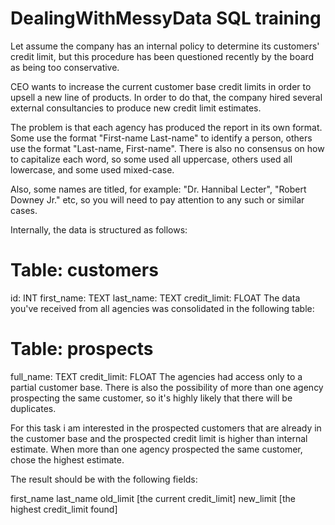 # DealingWithMessyData SQL training

Let assume the company has an internal policy to determine its customers' credit limit, but this procedure has been questioned recently by the board as being too conservative.

CEO wants to increase the current customer base credit limits in order to upsell a new line of products. In order to do that, the company hired several external consultancies to produce new credit limit estimates.

The problem is that each agency has produced the report in its own format. Some use the format "First-name Last-name" to identify a person, others use the format "Last-name, First-name". There is also no consensus on how to capitalize each word, so some used all uppercase, others used all lowercase, and some used mixed-case.

Also, some names are titled, for example: "Dr. Hannibal Lecter", "Robert Downey Jr." etc, so you will need to pay attention to any such or similar cases.

Internally, the data is structured as follows:

Table: customers
================

id: INT
first_name: TEXT
last_name: TEXT
credit_limit: FLOAT
The data you've received from all agencies was consolidated in the following table:

Table: prospects
================
full_name: TEXT
credit_limit: FLOAT
The agencies had access only to a partial customer base. There is also the possibility of more than one agency prospecting the same customer, so it's highly likely that there will be duplicates. 

For this task i am interested in the prospected customers that are already in the customer base and the prospected credit limit is higher than  internal estimate. When more than one agency prospected the same customer, chose the highest estimate.

The result should be with the following fields:

first_name
last_name
old_limit [the current credit_limit]
new_limit [the highest credit_limit found]

